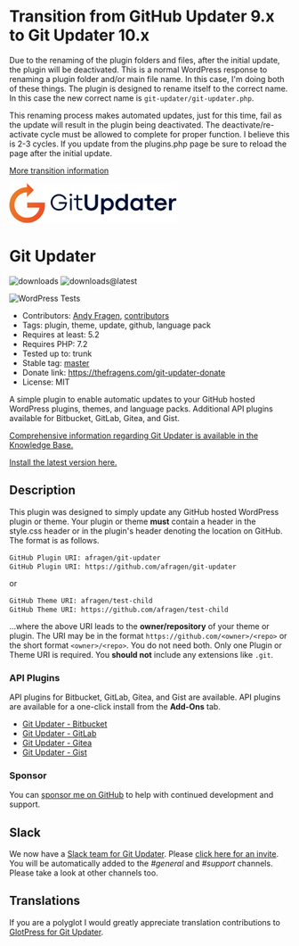 # Transition from GitHub Updater 9.x to Git Updater 10.x

Due to the renaming of the plugin folders and files, after the initial update, the plugin will be deactivated. This is a normal WordPress response to renaming a plugin folder and/or main file name. In this case, I'm doing both of these things. The plugin is designed to rename itself to the correct name. In this case the new correct name is `git-updater/git-updater.php`.

This renaming process makes automated updates, just for this time, fail as the update will result in the plugin being deactivated. The deactivate/re-activate cycle must be allowed to complete for proper function. I believe this is 2-3 cycles. If you update from the plugins.php page be sure to reload the page after the initial update.

[More transition information](https://git-updater.com/knowledge-base/updating-from-github-updater-to-git-updater/)

![Git Updater](./assets/GitUpdater_Logo.png)

# Git Updater

![downloads](https://img.shields.io/github/downloads/afragen/git-updater/total) ![downloads@latest](https://img.shields.io/github/downloads/afragen/git-updater/latest/total)

![WordPress Tests](https://github.com/afragen/git-updater/workflows/WordPress%20Tests/badge.svg)

* Contributors: [Andy Fragen](https://github.com/afragen), [contributors](https://github.com/afragen/git-updater/graphs/contributors)
* Tags: plugin, theme, update, github, language pack
* Requires at least: 5.2
* Requires PHP: 7.2
* Tested up to: trunk
* Stable tag: [master](https://github.com/afragen/git-updater/releases/latest)
* Donate link: <https://thefragens.com/git-updater-donate>
* License: MIT

A simple plugin to enable automatic updates to your GitHub hosted WordPress plugins, themes, and language packs. Additional API plugins available for Bitbucket, GitLab, Gitea, and Gist.

[Comprehensive information regarding Git Updater is available in the Knowledge Base.](https://git-updater.com/knowledge-base)

[Install the latest version here.](https://github.com/afragen/git-updater/releases/latest)

## Description

This plugin was designed to simply update any GitHub hosted WordPress plugin or theme. Your plugin or theme **must** contain a header in the style.css header or in the plugin's header denoting the location on GitHub. The format is as follows.

    GitHub Plugin URI: afragen/git-updater
    GitHub Plugin URI: https://github.com/afragen/git-updater

or

    GitHub Theme URI: afragen/test-child
    GitHub Theme URI: https://github.com/afragen/test-child

...where the above URI leads to the __owner/repository__ of your theme or plugin. The URI may be in the format `https://github.com/<owner>/<repo>` or the short format `<owner>/<repo>`. You do not need both. Only one Plugin or Theme URI is required. You **should not** include any extensions like `.git`.

### API Plugins

API plugins for Bitbucket, GitLab, Gitea, and Gist are available. API plugins are available for a one-click install from the **Add-Ons** tab.

* [Git Updater - Bitbucket](https://github.com/afragen/git-updater-bitbucket/releases/latest)
* [Git Updater - GitLab](https://github.com/afragen/git-updater-gitlab/releases/latest)
* [Git Updater - Gitea](https://github.com/afragen/git-updater-gitea/releases/latest)
* [Git Updater - Gist](https://github.com/afragen/git-updater-gist/releases/latest)

### Sponsor

You can [sponsor me on GitHub](https://github.com/sponsors/afragen) to help with continued development and support.

## Slack

We now have a [Slack team for Git Updater](https://git-updater.slack.com). Please [click here for an invite](https://git-updater.herokuapp.com). You will be automatically added to the _#general_ and _#support_ channels. Please take a look at other channels too.

## Translations

If you are a polyglot I would greatly appreciate translation contributions to [GlotPress for Git Updater](https://translate.git-updater.com).
